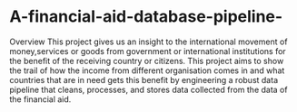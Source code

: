 # A-financial-aid-database-pipeline-

Overview
This project gives us an insight to the international movement of money,services or goods from
government or international institutions for the benefit of the receiving country or citizens.
This project aims to show the trail of how the income from different organisation comes in and
what countries that are in need gets this benefit by engineering a robust data pipeline that
cleans, processes, and stores data collected from the data of the financial aid.
